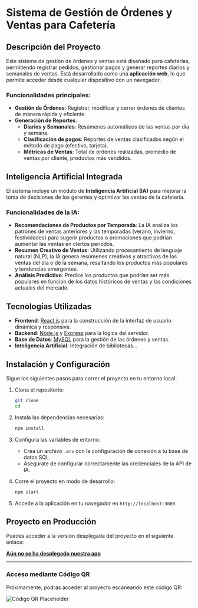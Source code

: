 # Sistema de Gestión de Órdenes y Ventas para Cafetería

## Descripción del Proyecto

Este sistema de gestión de órdenes y ventas está diseñado para cafeterías, permitiendo registrar pedidos, gestionar pagos y generar reportes diarios y semanales de ventas. Está desarrollado como una **aplicación web**, lo que permite acceder desde cualquier dispositivo con un navegador.

### Funcionalidades principales:

- **Gestión de Órdenes**: Registrar, modificar y cerrar órdenes de clientes de manera rápida y eficiente.
- **Generación de Reportes**:
  - **Diarios y Semanales**: Resúmenes automáticos de las ventas por día y semana.
  - **Clasificación de pagos**: Reportes de ventas clasificados según el método de pago (efectivo, tarjeta).
  - **Métricas de Ventas**: Total de órdenes realizadas, promedio de ventas por cliente, productos más vendidos.

## Inteligencia Artificial Integrada

El sistema incluye un módulo de **Inteligencia Artificial (IA)** para mejorar la toma de decisiones de los gerentes y optimizar las ventas de la cafetería.

### Funcionalidades de la IA:

- **Recomendaciones de Productos por Temporada**: La IA analiza los patrones de ventas anteriores y las temporadas (verano, invierno, festividades) para sugerir productos o promociones que podrían aumentar las ventas en ciertos periodos.
- **Resumen Creativo de Ventas**: Utilizando procesamiento de lenguaje natural (NLP), la IA genera resúmenes creativos y atractivos de las ventas del día o de la semana, resaltando los productos más populares y tendencias emergentes.
- **Análisis Predictivo**: Predice los productos que podrían ser más populares en función de los datos históricos de ventas y las condiciones actuales del mercado.

## Tecnologías Utilizadas

- **Frontend**: [React.js](https://reactjs.org) para la construcción de la interfaz de usuario dinámica y responsiva.
- **Backend**: [Node.js](https://nodejs.org) y [Express](https://expressjs.com) para la lógica del servidor.
- **Base de Datos**: [MySQL](https://www.mysql.com) para la gestión de las órdenes y ventas.
- **Inteligencia Artificial**: Integración de bibliotecas...

## Instalación y Configuración

Sigue los siguientes pasos para correr el proyecto en tu entorno local:

1. Clona el repositorio:

   ```bash
   git clone
   cd


   ```

2. Instala las dependencias necesarias:

   ```bash
   npm install
   ```

3. Configura las variables de entorno:

   - Crea un archivo `.env` con la configuración de conexión a tu base de datos SQL.
   - Asegúrate de configurar correctamente las credenciales de la API de IA.

4. Corre el proyecto en modo de desarrollo:

   ```bash
   npm start
   ```

5. Accede a la aplicación en tu navegador en `http://localhost:3000`.

## Proyecto en Producción

Puedes acceder a la versión desplegada del proyecto en el siguiente enlace:

[**Aún no se ha desplegado nuestra app**](https://dominio.com)

---

### Acceso mediante Código QR

Próximamente, podrás acceder al proyecto escaneando este código QR:

![Código QR Placeholder](https://via.placeholder.com/150x150.png?text=QR+Code)
